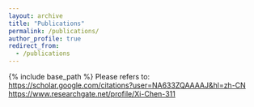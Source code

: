 ```yaml
---
layout: archive
title: "Publications"
permalink: /publications/
author_profile: true
redirect_from:
  - /publications
---
```


{% include base_path %}
Please refers to:
https://scholar.google.com/citations?user=NA633ZQAAAAJ&hl=zh-CN
https://www.researchgate.net/profile/Xi-Chen-311
